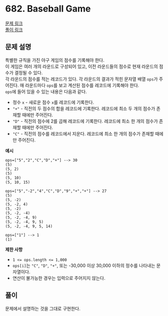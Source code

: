 # 682. Baseball Game
[문제 링크](https://leetcode.com/problems/baseball-game/ )  
[풀이 링크](LC682.java )  

## 문제 설명
특별한 규칙을 가진 야구 게임의 점수를 기록해야 한다.  
이 게임은 여러 개의 라운드로 구성되어 있고, 이전 라운드들의 점수로 현재 라운드의 점수가 결정될 수 있다.  
각 라운드의 점수를 적는 레코드가 있다. 각 라운드의 결과가 적힌 문자열 배열 `ops`가 주어진다. 매 라운드마다 `ops`를 보고 계산된 점수를 레코드에 기록해야 한다.  
`ops`에 들어 있을 수 있는 내용은 다음과 같다.  
* 정수 `x` - 새로운 점수 `x`를 레코드에 기록한다.  
* `"+"` - 직전의 두 점수의 합을 레코드에 기록한다. 레코드에 최소 두 개의 점수가 존재할 때에만 주어진다.  
* `"D"` - 직전의 점수에 2를 곱해 레코드에 기록한다. 레코드에 최소 한 개의 점수가 존재할 때에만 주어진다.  
* `"C"` - 직전의 점수를 레코드에서 지운다. 레코드에 최소 한 개의 점수가 존재할 때에만 주어진다.  

**예시**
```
ops=["5","2","C","D","+"] --> 30
(5)
(5, 2)
(5)
(5, 10)
(5, 10, 15)

ops=["5","-2","4","C","D","9","+","+"] --> 27
(5)
(5, -2)
(5, -2, 4)
(5, -2)
(5, -2, -4)
(5, -2, -4, 9)
(5, -2, -4, 9, 5)
(5, -2, -4, 9, 5, 14)

ops=["1"] --> 1
(1)
```

**제한 사항**  
* `1 <= ops.length <= 1,000`  
* `ops[i]`는 `"C"`, `"D"`, `"+"`, 또는 -30,000 이상 30,000 이하의 정수를 나타내는 문자열이다.  
* 연산이 불가능한 경우는 입력으로 주어지지 않는다.    

## 풀이
문제에서 설명하는 것을 그대로 구현한다.  

